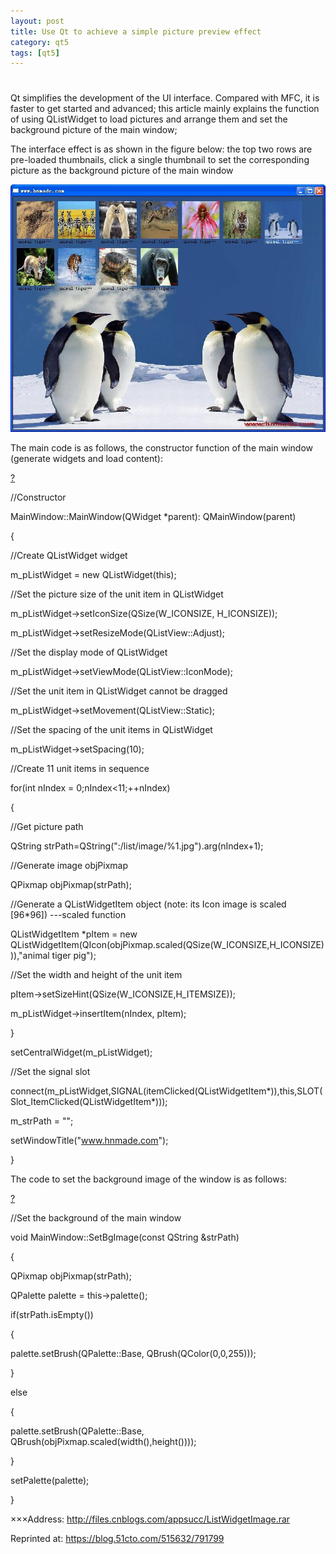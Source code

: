 ```yaml
---
layout: post
title: Use Qt to achieve a simple picture preview effect
category: qt5
tags: [qt5]
---
```

# 

Qt simplifies the development of the UI interface. Compared with MFC, it is faster to get started and advanced; this article mainly explains the function of using QListWidget to load pictures and arrange them and set the background picture of the main window;

The interface effect is as shown in the figure below: the top two rows are pre-loaded thumbnails, click a single thumbnail to set the corresponding picture as the background picture of the main window

![](/public/assets/2021-07-25/e914d28d0c6905e3bccef70d05dfaa9e.JPEG)

The main code is as follows, the constructor function of the main window (generate widgets and load content):

[?](https://www.cnblogs.com/#)

//Constructor

MainWindow::MainWindow(QWidget \*parent): QMainWindow(parent)

{

//Create QListWidget widget

m\_pListWidget = new QListWidget(this);

//Set the picture size of the unit item in QListWidget

m\_pListWidget-&gt;setIconSize(QSize(W\_ICONSIZE, H\_ICONSIZE));

m\_pListWidget-&gt;setResizeMode(QListView::Adjust);

//Set the display mode of QListWidget

m\_pListWidget-&gt;setViewMode(QListView::IconMode);

//Set the unit item in QListWidget cannot be dragged

m\_pListWidget-&gt;setMovement(QListView::Static);

//Set the spacing of the unit items in QListWidget

m\_pListWidget-&gt;setSpacing(10);

//Create 11 unit items in sequence

for(int nIndex = 0;nIndex<11;++nIndex)

{

//Get picture path

QString strPath=QString(":/list/image/%1.jpg").arg(nIndex+1);

//Generate image objPixmap

QPixmap objPixmap(strPath);

//Generate a QListWidgetItem object (note: its Icon image is scaled \[96\*96\]) ---scaled function

QListWidgetItem \*pItem = new QListWidgetItem(QIcon(objPixmap.scaled(QSize(W\_ICONSIZE,H\_ICONSIZE))),"animal tiger pig");

//Set the width and height of the unit item

pItem-\>setSizeHint(QSize(W\_ICONSIZE,H\_ITEMSIZE));

m\_pListWidget-&gt;insertItem(nIndex, pItem);

}

setCentralWidget(m\_pListWidget);

//Set the signal slot

connect(m\_pListWidget,SIGNAL(itemClicked(QListWidgetItem\*)),this,SLOT(Slot\_ItemClicked(QListWidgetItem\*)));

m\_strPath = "";

setWindowTitle("www.hnmade.com");

}

The code to set the background image of the window is as follows:

[?](https://www.cnblogs.com/#)

//Set the background of the main window

void MainWindow::SetBgImage(const QString &strPath)

{

QPixmap objPixmap(strPath);

QPalette palette = this-&gt;palette();

if(strPath.isEmpty())

{

palette.setBrush(QPalette::Base, QBrush(QColor(0,0,255)));

}

else

{

palette.setBrush(QPalette::Base, QBrush(objPixmap.scaled(width(),height())));

}

setPalette(palette);

}

×××Address: http://files.cnblogs.com/appsucc/ListWidgetImage.rar

Reprinted at: https://blog.51cto.com/515632/791799